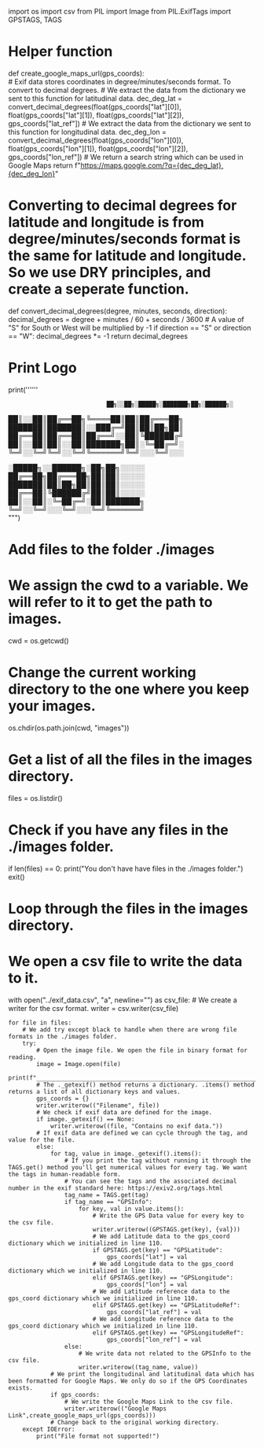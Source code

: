 import os
import csv
from PIL import Image
from PIL.ExifTags import GPSTAGS, TAGS


# Helper function
def create_google_maps_url(gps_coords):            
    # Exif data stores coordinates in degree/minutes/seconds format. To convert to decimal degrees.
    # We extract the data from the dictionary we sent to this function for latitudinal data.
    dec_deg_lat = convert_decimal_degrees(float(gps_coords["lat"][0]),  float(gps_coords["lat"][1]), float(gps_coords["lat"][2]), gps_coords["lat_ref"])
    # We extract the data from the dictionary we sent to this function for longitudinal data.
    dec_deg_lon = convert_decimal_degrees(float(gps_coords["lon"][0]),  float(gps_coords["lon"][1]), float(gps_coords["lon"][2]), gps_coords["lon_ref"])
    # We return a search string which can be used in Google Maps
    return f"https://maps.google.com/?q={dec_deg_lat},{dec_deg_lon}"


# Converting to decimal degrees for latitude and longitude is from degree/minutes/seconds format is the same for latitude and longitude. So we use DRY principles, and create a seperate function.
def convert_decimal_degrees(degree, minutes, seconds, direction):
    decimal_degrees = degree + minutes / 60 + seconds / 3600
    # A value of "S" for South or West will be multiplied by -1
    if direction == "S" or direction == "W":
        decimal_degrees *= -1
    return decimal_degrees
        

# Print Logo
print(''''''

                                ██╗░░██╗░█████╗░███████╗██╗░██████╗░
██║░░██║██╔══██╗╚════██║██║██╔═══██╗
███████║███████║░░███╔═╝██║██║██╗██║
██╔══██║██╔══██║██╔══╝░░██║╚██████╔╝
██║░░██║██║░░██║███████╗██║░╚═██╔═╝░
╚═╝░░╚═╝╚═╝░░╚═╝╚══════╝╚═╝░░░╚═╝░░░

░█████╗░░██████╗░██╗██╗░░░░░
██╔══██╗██╔═══██╗██║██║░░░░░
███████║██║██╗██║██║██║░░░░░
██╔══██║╚██████╔╝██║██║░░░░░
██║░░██║░╚═██╔═╝░██║███████╗
╚═╝░░╚═╝░░░╚═╝░░░╚═╝╚══════╝                   
""")

# Add files to the folder ./images
# We assign the cwd to a variable. We will refer to it to get the path to images.
cwd = os.getcwd()
# Change the current working directory to the one where you keep your images.
os.chdir(os.path.join(cwd, "images"))
# Get a list of all the files in the images directory.
files = os.listdir()

# Check if you have any files in the ./images folder.
if len(files) == 0:
    print("You don't have have files in the ./images folder.")
    exit()
# Loop through the files in the images directory.

# We open a csv file to write the data to it.
with open("../exif_data.csv", "a", newline="") as csv_file:
    # We create a writer for the csv format.
    writer = csv.writer(csv_file)

    for file in files:
        # We add try except black to handle when there are wrong file formats in the ./images folder.
        try:
            # Open the image file. We open the file in binary format for reading.
            image = Image.open(file)
            print(f"_______________________________________________________________{file}_______________________________________________________________")
            # The ._getexif() method returns a dictionary. .items() method returns a list of all dictionary keys and values.
            gps_coords = {}
            writer.writerow(("Filename", file))
            # We check if exif data are defined for the image. 
            if image._getexif() == None:
                writer.writerow((file, "Contains no exif data."))
            # If exif data are defined we can cycle through the tag, and value for the file.
            else:
                for tag, value in image._getexif().items():
                    # If you print the tag without running it through the TAGS.get() method you'll get numerical values for every tag. We want the tags in human-readable form. 
                    # You can see the tags and the associated decimal number in the exif standard here: https://exiv2.org/tags.html
                    tag_name = TAGS.get(tag)
                    if tag_name == "GPSInfo":
                        for key, val in value.items():
                            # Write the GPS Data value for every key to the csv file.
                            writer.writerow((GPSTAGS.get(key), {val}))
                            # We add Latitude data to the gps_coord dictionary which we initialized in line 110.
                            if GPSTAGS.get(key) == "GPSLatitude":
                                gps_coords["lat"] = val
                            # We add Longitude data to the gps_coord dictionary which we initialized in line 110.
                            elif GPSTAGS.get(key) == "GPSLongitude":
                                gps_coords["lon"] = val
                            # We add Latitude reference data to the gps_coord dictionary which we initialized in line 110.
                            elif GPSTAGS.get(key) == "GPSLatitudeRef":
                                gps_coords["lat_ref"] = val
                            # We add Longitude reference data to the gps_coord dictionary which we initialized in line 110.
                            elif GPSTAGS.get(key) == "GPSLongitudeRef":
                                gps_coords["lon_ref"] = val   
                    else:
                        # We write data not related to the GPSInfo to the csv file.
                        writer.writerow((tag_name, value))
                # We print the longitudinal and latitudinal data which has been formatted for Google Maps. We only do so if the GPS Coordinates exists. 
                if gps_coords:
                    # We write the Google Maps Link to the csv file.
                    writer.writerow(("Google Maps Link",create_google_maps_url(gps_coords)))
                # Change back to the original working directory.
        except IOError:
            print("File format not supported!")
